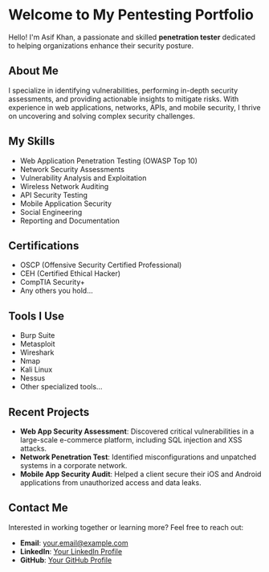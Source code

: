 # Welcome to My Pentesting Portfolio

Hello! I'm Asif Khan, a passionate and skilled **penetration tester** dedicated to helping organizations enhance their security posture.

## About Me
I specialize in identifying vulnerabilities, performing in-depth security assessments, and providing actionable insights to mitigate risks. With experience in web applications, networks, APIs, and mobile security, I thrive on uncovering and solving complex security challenges.

## My Skills
- Web Application Penetration Testing (OWASP Top 10)
- Network Security Assessments
- Vulnerability Analysis and Exploitation
- Wireless Network Auditing
- API Security Testing
- Mobile Application Security
- Social Engineering
- Reporting and Documentation

## Certifications
- OSCP (Offensive Security Certified Professional)
- CEH (Certified Ethical Hacker)
- CompTIA Security+
- Any others you hold...

## Tools I Use
- Burp Suite
- Metasploit
- Wireshark
- Nmap
- Kali Linux
- Nessus
- Other specialized tools...

## Recent Projects
- **Web App Security Assessment**: Discovered critical vulnerabilities in a large-scale e-commerce platform, including SQL injection and XSS attacks.
- **Network Penetration Test**: Identified misconfigurations and unpatched systems in a corporate network.
- **Mobile App Security Audit**: Helped a client secure their iOS and Android applications from unauthorized access and data leaks.

## Contact Me
Interested in working together or learning more? Feel free to reach out:
- **Email**: [your.email@example.com](mailto:your.email@example.com)
- **LinkedIn**: [Your LinkedIn Profile](https://linkedin.com/in/yourprofile)
- **GitHub**: [Your GitHub Profile](https://github.com/yourusername)

